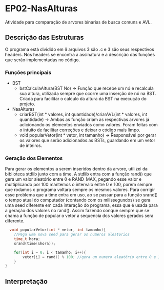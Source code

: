 
# EP02-NasAlturas

  Atividade para comparação de arvores binarias de busca comuns e AVL.

## Descrição das Estruturas

 O programa está dividido em 6 arquivos 3 são .c e 3 são seus respectivos headers.
 Nos headers se encontra a assinatura e a descrição das funções que serão implementadas no código.

### Funções principais

- BST
  - bstCalculaAltura(BST No) -> Função que recebe um nó e recalcula sua altura, utilizada sempre que ocorre uma inserção de nó na BST. Criada para facilitar o calculo da altura da BST na execução do projeto.
- NasAlturas
  - criarBST(int * valores, int quantidade)/criarAVL(int * valores, int quantidade) -> Ambas as função criam as respectivas arvores já adicionando os elementos enviados como valores. Foram feitas com o intuito de facilitar correções e deixar o código mais limpo.
  - void popularVetor(int * vetor, int tamanho) -> Responsável por gerar os valores que serão adicionados as BSTs, guardando em um vetor de inteiros.

### Geração dos Elementos

  Para gerar os elementos a serem inseridos dentro da arvore, utilizei da biblioteca stdlib junto com a time.
  A stdlib entra com a função rand() que gera um valor aleatório entre 0 e RAND_MAX, pegando esse valor e multiplicando por 100 mantemos o intervalo entre 0 e 100, porem sempre que rodamos o programa voltara sempre os mesmos valores.
  Para corrigir esse problema que a time entra em uso, ao se passar para a função srand() o tempo atual do computador (contando com os milissegundos) se gera uma seed diferente em cada interação do programa, essa que é usada para a geração dos valores no rand().
  Assim fazendo conque sempre que se chama a função de popular o vetor a sequencia dos valores gerados sera diferente.

```c
  void popularVetor(int * vetor, int tamanho){
    //Pega uma nova seed para gerar os numeros aleatorios
    time_t hora;
    srand(time(&hora));

    for(int i = 0; i < tamanho; i++){
        vetor[i] = rand() % 100; //gera um numero aleatório entre 0 e 100
    }
}
```

## Interpretação